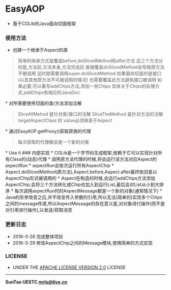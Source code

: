 # EasyAOP
* 基于CGLib的Java面向切面框架
### 使用方法
* 创建一个继承于Aspect的类
<BLOCKQUOTE>简单的继承方式是覆盖before,doSlicedMethod和after方法
这三个方法分别是,方法前,方法本身,方法完成后
直接覆盖doSlicedMethod会导致原方法不被调用
这时就需要调用super.doSlicedMethod
如果面向切面的是接口(以及其他原方法不可被调用的情况)
也需要覆盖此方法避免接口被调用
如果必要,可以重写addChips方法,添加一些Chips
具体关于Chips的处理方式,addChips有相应的JavaDoc</BLOCKQUOTE>
* 对所需要使用切面的类/方法添加注解
<BLOCKQUOTE>SliceAllMehod 是针对类/接口的注解
SliceTheMethod 是针对方法的注解
targetAspectClass 的 value必须继承于Aspect
</BLOCKQUOTE>
* 通过EasyAOP.getProxy()获取原类的代理
<BLOCKQUOTE>每次获取的代理都会是一个新的对象</BLOCKQUOTE>
* Use it
### 内部实现
* CGLib是一个字节码生成框架,依赖于它可以实现针对所有Class的(动态)代理
* 调用原方法代理的时候,将会运行该方法对应Aspect的aspectRun
* aspectRun会依次运行所有AspectChip
* Aspect.doSlicedMethod(原方法),Aspect.before,Aspect.after最终依旧是以AspectChip形式被调用的
* Aspect在构造的时候,会运行addChips方法添加AspectChip,会将三个方法转化成Chip也加入到运行List,最后会对List从小到大排序
* 每次调用aspectRun时的AspectMessage都是一个新的对象(通常情况下)
* Java的形参改变之后,并不改变传入参数的引用,所以无法(简单的)实现多个Chips之间的message传递,所以AspectMessage的存在意义是,对对象进行操作(而不是对引用进行操作),以发送/获取消息

### 更新日志
* 2016-3-28 完成整体项目
* 2016-3-29 修改AspectChip之间的Message模块,使用简单的方式实现


### LICENSE
* UNDER THE [APACHE LICENSE VERSION 2.0](http://www.apache.org/licenses/LICENSE-2.0 ) LICENSE

***
**SunTao UESTC mrls@live.cn**